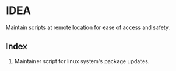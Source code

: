 # IDEA
Maintain scripts at remote location for ease of access and safety.

## Index
1) Maintainer script for linux system's package updates.

